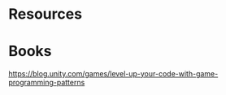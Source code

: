 # Resources #

# Books #

https://blog.unity.com/games/level-up-your-code-with-game-programming-patterns
